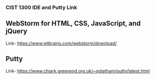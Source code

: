 ### CIST 1300 IDE and Putty Link
## WebStorm for HTML, CSS, JavaScript, and jQuery
Link- https://www.jetbrains.com/webstorm/download/
## Putty
Link- https://www.chiark.greenend.org.uk/~sgtatham/putty/latest.html
